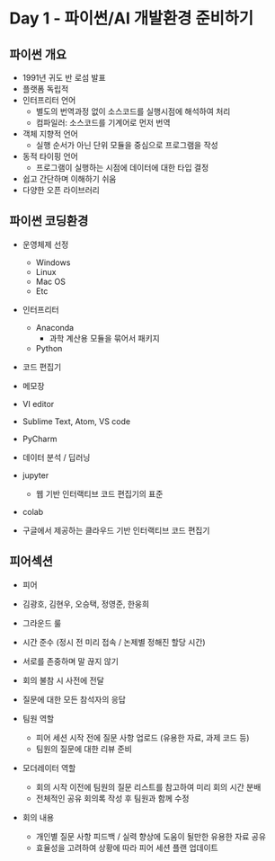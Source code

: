 # Day 1 - 파이썬/AI 개발환경 준비하기

## 파이썬 개요

* 1991년 귀도 반 로섬 발표
* 플랫폼 독립적
* 인터프리터 언어
  * 별도의 번역과정 없이 소스코드를 실행시점에 해석하여 처리
  * 컴파일러: 소스코드를 기계어로 먼저 번역
* 객체 지향적 언어
  * 실행 순서가 아닌 단위 모듈을 중심으로 프로그램을 작성
* 동적 타이핑 언어
  * 프로그램이 실행하는 시점에 데이터에 대한 타입 결정
* 쉽고 간단하며 이해하기 쉬움
* 다양한 오픈 라이브러리

## 파이썬 코딩환경

* 운영체제 선정
  * Windows
  * Linux
  * Mac OS
  * Etc

* 인터프리터
  * Anaconda
    * 과학 계산용 모듈을 묶어서 패키지
  * Python

* 코드 편집기
 * 메모장
 * VI editor
 * Sublime Text, Atom, VS code
 * PyCharm
 
 * 데이터 분석 / 딥러닝
  * jupyter
    * 웹 기반 인터랙티브 코드 편집기의 표준
  * colab
   * 구글에서 제공하는 클라우드 기반 인터랙티브 코드 편집기
 
 ## 피어섹션
 
 * 피어
  *  김광호, 김현우, 오승택, 정영준, 한웅희
 * 그라운드 룰
  * 시간 준수 (정시 전 미리 접속 / 논제별 정해진 할당 시간)

  * 서로를 존중하며 말 끊지 않기

  * 회의 불참 시 사전에 전달

  * 질문에 대한 모든 참석자의 응답
* 팀원 역할
  * 피어 세션 시작 전에 질문 사항 업로드 (유용한 자료, 과제 코드 등)
  * 팀원의 질문에 대한 리뷰 준비
* 모더레이터 역할
  * 회의 시작 이전에 팀원의 질문 리스트를 참고하여 미리 회의 시간 분배
  * 전체적인 공유 회의록 작성 후 팀원과 함께 수정
* 회의 내용
  * 개인별 질문 사항 피드백 / 실력 향상에 도움이 될만한 유용한 자료 공유
  * 효율성을 고려하여 상황에 따라 피어 세션 플랜 업데이트








 
 
  


  
